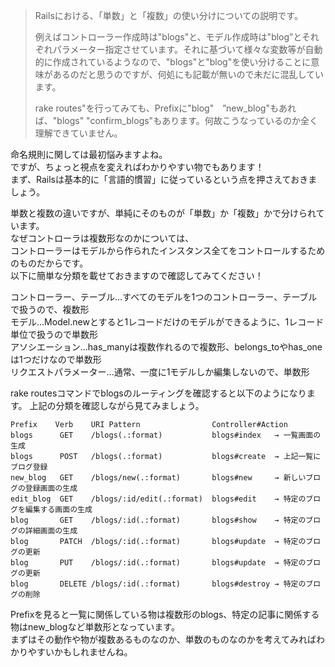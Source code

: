 >Railsにおける、「単数」と「複数」の使い分けについての説明です。
>
>例えばコントローラー作成時は"blogs"と、モデル作成時は"blog”とそれぞれパラメーター指定させています。それに基づいて様々な変数等が自動的に作成されているようなので、"blogs"と"blog"を使い分けることに意味があるのだと思うのですが、何処にも記載が無いので未だに混乱しています。
>
>rake routes"を行ってみても、Prefixに"blog"　”new_blog"もあれば、"blogs" "confirm_blogs"もあります。何故こうなっているのか全く理解できていません。

命名規則に関しては最初悩みますよね。  
ですが、ちょっと視点を変えればわかりやすい物でもあります！  
まず、Railsは基本的に「言語的慣習」に従っているという点を押さえておきましょう。  

単数と複数の違いですが、単純にそのものが「単数」か「複数」かで分けられています。  
なぜコントローラは複数形なのかについては、  
コントローラーはモデルから作られたインスタンス全てをコントロールするためのものだからです。  
以下に簡単な分類を載せておきますので確認してみてください！  

コントローラー、テーブル…すべてのモデルを1つのコントローラー、テーブルで扱うので、複数形  
モデル…Model.newとすると1レコードだけのモデルができるように、1レコード単位で扱うので単数形  
アソシエーション…has_manyは複数作れるので複数形、belongs_toやhas_oneは1つだけなので単数形  
リクエストパラメーター…通常、一度に1モデルしか編集しないので、単数形  

rake routesコマンドでblogsのルーティングを確認すると以下のようになります。
上記の分類を確認しながら見てみましょう。
```
Prefix    Verb    URI Pattern                Controller#Action
blogs      GET    /blogs(.:format)           blogs#index   → 一覧画面の生成  
blogs      POST   /blogs(.:format)           blogs#create  → 上記一覧にブログ登録 
new_blog   GET    /blogs/new(.:format)       blogs#new     → 新しいブログの登録画面の生成
edit_blog  GET    /blogs/:id/edit(.:format)  blogs#edit    → 特定のブログを編集する画面の生成   
blog       GET    /blogs/:id(.:format)       blogs#show    → 特定のブログの詳細画面の生成
blog       PATCH  /blogs/:id(.:format)       blogs#update  → 特定のブログの更新
blog       PUT    /blogs/:id(.:format)       blogs#update  → 特定のブログの更新
blog       DELETE /blogs/:id(.:format)       blogs#destroy → 特定のブログの削除
```
Prefixを見ると一覧に関係している物は複数形のblogs、特定の記事に関係する物はnew_blogなど単数形となっています。  
まずはその動作や物が複数あるものなのか、単数のものなのかを考えてみればわかりやすいかもしれませんね。
